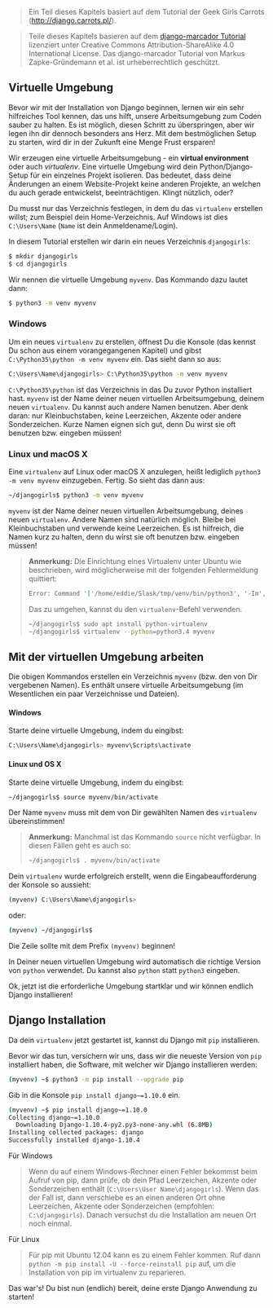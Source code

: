 > Ein Teil dieses Kapitels basiert auf dem Tutorial der Geek Girls Carrots (http://django.carrots.pl/).

> Teile dieses Kapitels basieren auf dem [django-marcador Tutorial](http://django-marcador.keimlink.de/) lizenziert unter Creative Commons Attribution-ShareAlike 4.0 International License. Das django-marcador Tutorial von Markus Zapke-Gründemann et al. ist urheberrechtlich geschützt.

## Virtuelle Umgebung

Bevor wir mit der Installation von Django beginnen, lernen wir ein sehr hilfreiches Tool kennen, das uns hilft, unsere Arbeitsumgebung zum Coden sauber zu halten. Es ist möglich, diesen Schritt zu überspringen, aber wir legen ihn dir dennoch besonders ans Herz. Mit dem bestmöglichen Setup zu starten, wird dir in der Zukunft eine Menge Frust ersparen!

Wir erzeugen eine virtuelle Arbeitsumgebung - ein **virtual environment** oder auch *virtualenv*. Eine virtuelle Umgebung wird dein Python/Django-Setup für ein einzelnes Projekt isolieren. Das bedeutet, dass deine Änderungen an einem Website-Projekt keine anderen Projekte, an welchen du auch gerade entwickelst, beeinträchtigen. Klingt nützlich, oder?

Du musst nur das Verzeichnis festlegen, in dem du das `virtualenv` erstellen willst; zum Beispiel dein Home-Verzeichnis. Auf Windows ist dies `C:\Users\Name` (`Name` ist dein Anmeldename/Login).

In diesem Tutorial erstellen wir darin ein neues Verzeichnis `djangogirls`:

```bash
$ mkdir djangogirls
$ cd djangogirls
```

Wir nennen die virtuelle Umgebung `myvenv`. Das Kommando dazu lautet dann:

```bash
$ python3 -m venv myvenv
```

<!--sec data-title="Virtuelle Umgebung: Windows" data-id="virtualenv_installation_windows"
data-collapse=true ces-->

### Windows

Um ein neues `virtualenv` zu erstellen, öffnest Du die Konsole (das kennst Du schon aus einem vorangegangenen Kapitel) und gibst `C:\Python35\python -m venv myvenv` ein. Das sieht dann so aus:

```bash
C:\Users\Name\djangogirls> C:\Python35\python -m venv myvenv
```

`C:\Python35\python` ist das Verzeichnis in das Du zuvor Python installiert hast. `myvenv` ist der Name deiner neuen virtuellen Arbeitsumgebung, deinem neuen `virtualenv`. Du kannst auch andere Namen benutzen. Aber denk daran: nur Kleinbuchstaben, keine Leerzeichen, Akzente oder andere Sonderzeichen. Kurze Namen eignen sich gut, denn Du wirst sie oft benutzen bzw. eingeben müssen!

<!--endsec-->

<!--sec data-title="Virtuelle Umgebung: Linux and macOS X" data-id="virtualenv_installation_linuxosx"
data-collapse=true ces-->

### Linux und macOS X

Eine `virtualenv` auf Linux oder macOS X anzulegen, heißt lediglich `python3 -m venv myvenv` einzugeben. Fertig. So sieht das dann aus:

```bash
~/djangogirls$ python3 -m venv myvenv
```

`myvenv` ist der Name deiner neuen virtuellen Arbeitsumgebung, deines neuen `virtualenv`. Andere Namen sind natürlich möglich. Bleibe bei Kleinbuchstaben und verwende keine Leerzeichen. Es ist hilfreich, die Namen kurz zu halten, denn du wirst sie oft benutzen bzw. eingeben müssen!

> **Anmerkung:** Die Einrichtung eines Virtualenv unter Ubuntu wie beschrieben, wird möglicherweise mit der folgenden Fehlermeldung quittiert:
>```bash
>Error: Command '['/home/eddie/Slask/tmp/venv/bin/python3', '-Im', 'ensurepip', '--upgrade', '--default-pip']' returned non-zero exit status 1
>```
> 
> Das zu umgehen, kannst du den `virtualenv`-Befehl verwenden.
>```bash
>~/djangogirls$ sudo apt install python-virtualenv
>~/djangogirls$ virtualenv --python=python3.4 myvenv
>```

<!--endsec-->

## Mit der virtuellen Umgebung arbeiten

Die obigen Kommandos erstellen ein Verzeichnis `myvenv` (bzw. den von Dir vergebenen Namen). Es enthält unsere virtuelle Arbeitsumgebung (im Wesentlichen ein paar Verzeichnisse und Dateien).


<!--sec data-title="Arbeiten mit der virtuellen Umgebung: Windows" data-id="virtualenv_windows"
data-collapse=true ces-->
#### Windows

Starte deine virtuelle Umgebung, indem du eingibst:
```bash
C:\Users\Name\djangogirls> myvenv\Scripts\activate
```
<!--endsec-->

<!--sec data-title="Arbeiten mit der virtuellen Umgebung: Linux und macOS X" data-id="virtualenv_linuxosx" data-collapse=true ces-->

#### Linux und OS X

Starte deine virtuelle Umgebung, indem du eingibst:

```bash
~/djangogirls$ source myvenv/bin/activate
```

Der Name `myvenv` muss mit dem von Dir gewählten Namen des `virtualenv` übereinstimmen!

> **Anmerkung:** Manchmal ist das Kommando `source` nicht verfügbar. In diesen Fällen geht es auch so:
>```bash
>~/djangogirls$ . myvenv/bin/activate
>```

<!--endsec-->

Dein `virtualenv` wurde erfolgreich erstellt, wenn die Eingabeaufforderung der Konsole so aussieht:

```bash
(myvenv) C:\Users\Name\djangogirls>
```

oder:

```bash
(myvenv) ~/djangogirls$
```

Die Zeile sollte mit dem Prefix `(myvenv)` beginnen!

In Deiner neuen virtuellen Umgebung wird automatisch die richtige Version von `python` verwendet. Du kannst also `python` statt `python3` eingeben.

Ok, jetzt ist die erforderliche Umgebung startklar und wir können endlich Django installieren!

## Django Installation

Da dein `virtualenv` jetzt gestartet ist, kannst du Django mit `pip` installieren.

Bevor wir das tun, versichern wir uns, dass wir die neueste Version von `pip` installiert haben, die Software, mit welcher wir Django installieren werden:

```bash
(myvenv) ~$ python3 -m pip install --upgrade pip
```

Gib in die Konsole `pip install django~=1.10.0` ein.

```bash
(myvenv) ~$ pip install django~=1.10.0
Collecting django~=1.10.0
  Downloading Django-1.10.4-py2.py3-none-any.whl (6.8MB)
Installing collected packages: django
Successfully installed django-1.10.4
```

<!--sec data-title="Django Installieren: Windows" data-id="django_err_windows"
data-collapse=true ces-->

Für Windows

> Wenn du auf einem Windows-Rechner einen Fehler bekommst beim Aufruf von pip, dann prüfe, ob dein Pfad Leerzeichen, Akzente oder Sonderzeichen enthält (`C:\Users\User Name\djangogirls`). Wenn das der Fall ist, dann verschiebe es an einen anderen Ort ohne Leerzeichen, Akzente oder Sonderzeichen (empfohlen: `C:\djangogirls`). Danach versuchst du die Installation am neuen Ort noch einmal.

<!--endsec-->

<!--sec data-title="Installing Django: Linux" data-id="django_err_linux"
data-collapse=true ces-->

Für Linux

> Für pip mit Ubuntu 12.04 kann es zu einem Fehler kommen. Ruf dann `python -m pip install -U --force-reinstall pip` auf, um die Installation von pip im virtualenv zu reparieren.

<!--endsec-->

Das war's! Du bist nun (endlich) bereit, deine erste Django Anwendung zu starten!
